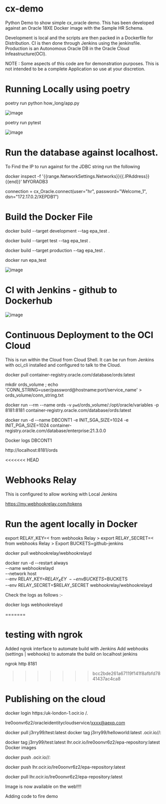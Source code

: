# cx-demo

Python Demo to show simple cx_oracle demo. This has been developed against an Oracle 18XE Docker image with the Sample HR Schema.

Development is local and the scripts are then packed in a Dockerfile for Distribution. CI is then done through Jenkins using the jenkinsfile. Production is an Autonomous Oracle DB in the Oracle Cloud Infeastructure(OCI).

NOTE : Some aspects of this code are for demonstration purposes. This is not intended to be a complete Application so use at your discretion.

# Running Locally using poetry

poetry run python how_long/app.py

![image](https://user-images.githubusercontent.com/71491954/157334147-44914b1a-4fa1-437c-85c3-642dde4a40f4.png)


poetry run pytest

![image](https://user-images.githubusercontent.com/71491954/157334007-fd6d1eaa-3683-45ec-afdb-87b839f163d7.png)


# Run the database against localhost. 

To Find the IP to run against for the JDBC string run the following

docker inspect -f '{{range.NetworkSettings.Networks}}{{.IPAddress}}{{end}}' MYORADB3

connection = cx_Oracle.connect(user="hr", password="Welcome_1", dsn="172.17.0.2/XEPDB1")

# Build the Docker File

docker build --target development --tag epa_test .

docker build --target test --tag epa_test .

docker build --target production --tag epa_test .

docker run epa_test

![image](https://user-images.githubusercontent.com/71491954/157327087-e7f6088c-b8f9-40fb-995d-0d79a1b65828.png)

# CI with Jenkins - github to Dockerhub

![image](https://user-images.githubusercontent.com/71491954/157337009-d15a99fb-6a28-42f7-97f0-5369c12978bf.png)

# Continuous Deployment to the OCI Cloud

This is run within the Cloud from Cloud Shell. It can be run from Jenkins with oci_cli installed and configured to talk to the Cloud.

docker pull container-registry.oracle.com/database/ords:latest

mkdir ords_volume ; echo 'CONN_STRING=user/password@hostname:port/service_name' > ords_volume/conn_string.txt

docker run  --rm --name ords -v `pwd`/ords_volume/:/opt/oracle/variables -p 8181:8181 container-registry.oracle.com/database/ords:latest

docker run -d --name DBCONT1 -e INIT_SGA_SIZE=1024 -e INIT_PGA_SIZE=1024 container-registry.oracle.com/database/enterprise:21.3.0.0

Docker logs DBCONT1

http://localhost:8181/ords

<<<<<<< HEAD
# Webhooks Relay

This is configured to allow working with Local Jenkins

https://my.webhookrelay.com/tokens

# Run the agent locally in Docker

export RELAY_KEY=< from webhooks Relay >
export RELAY_SECRET=< from  webhooks Relay >
Export BUCKETS=github-jenkins

docker pull webhookrelay/webhookrelayd

docker run -d --restart always \
  --name webhookrelayd \
  --network host \
  --env RELAY_KEY=$RELAY_KEY \
  --env BUCKETS=$BUCKETS \
  --env RELAY_SECRET=$RELAY_SECRET webhookrelay/webhookrelayd

  Check the logs as follows :-

  docker logs webhookrelayd

=======

# testing with ngrok

Added ngrok interface to automate build with Jenkins
Add webhooks (settings | webhooks) to automate the build on localhost jenkins

ngrok http 8181

>>>>>>> bcc2bde261a67119f141f8afbfd7841437ac4ca8

# Publishing on the cloud

docker login https:/uk-london-1.ocir.io
<tenancy-namespace>/<username>.
  
lre0oonvr6z2/oracleidentitycloudservice/xxxx@aexp.com

docker pull j3rry99/test:latest
docker tag j3rry99/helloworld:latest <region-key>.ocir.io/<tenancy-namespace>/<repo-name>:<tag>

docker tag j3rry99/test:latest lhr.ocir.io/lre0oonvr6z2/epa-repository:latest
Docker images

docker push <region-key>.ocir.io/<tenancy-namespace>/<repo-name>:<tag>

docker push lhr.ocir.io/lre0oonvr6z2/epa-repository:latest

docker pull lhr.ocir.io/lre0oonvr6z2/epa-repository:latest

Image is now available on the web!!!!

  Adding code to fire demo

